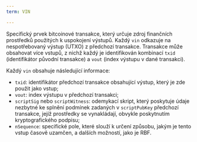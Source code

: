 ```yaml
---
term: VIN

---
```

Specifický prvek bitcoinové transakce, který určuje zdroj finančních prostředků použitých k uspokojení výstupů. Každý `vin` odkazuje na nespotřebovaný výstup (UTXO) z předchozí transakce. Transakce může obsahovat více vstupů, z nichž každý je identifikován kombinací `txid` (identifikátor původní transakce) a `vout` (index výstupu v dané transakci).

Každý `vin` obsahuje následující informace:


- `txid`: identifikátor předchozí transakce obsahující výstup, který je zde použit jako vstup;
- `vout`: index výstupu v předchozí transakci;
- `scriptSig` nebo `scriptWitness`: odemykací skript, který poskytuje údaje nezbytné ke splnění podmínek zadaných v `scriptPubKey` předchozí transakce, jejíž prostředky se vynakládají, obvykle poskytnutím kryptografického podpisu;
- `nSequence`: specifické pole, které slouží k určení způsobu, jakým je tento vstup časově uzamčen, a dalších možností, jako je RBF.